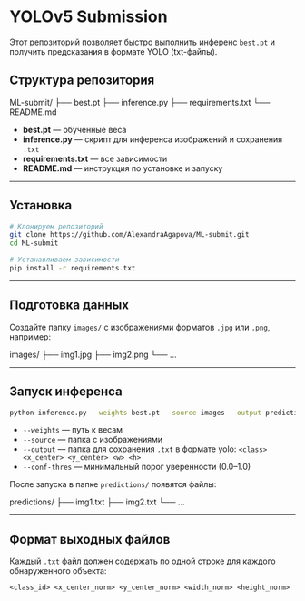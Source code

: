 # YOLOv5 Submission

Этот репозиторий позволяет быстро выполнить инференс `best.pt` и получить предсказания в формате YOLO (txt-файлы).

## Структура репозитория

ML-submit/
├── best.pt
├── inference.py
├── requirements.txt
└── README.md


- **best.pt** — обученные веса
- **inference.py** — скрипт для инференса изображений и сохранения `.txt`
- **requirements.txt** — все зависимости
- **README.md** — инструкция по установке и запуску

---

## Установка

```bash
# Клонируем репозиторий
git clone https://github.com/AlexandraAgapova/ML-submit.git
cd ML-submit

# Устанавливаем зависимости
pip install -r requirements.txt
```  

---

## Подготовка данных

Создайте папку `images/` с изображениями форматов `.jpg` или `.png`, например:

images/
├── img1.jpg
├── img2.png
└── ...

---

## Запуск инференса

```bash
python inference.py --weights best.pt --source images --output predictions --conf-thres 0.50
```

- `--weights` — путь к весам
- `--source` — папка с изображениями
- `--output` — папка для сохранения `.txt` в формате yolo: `<class> <x_center> <y_center> <w> <h>`
- `--conf-thres` — минимальный порог уверенности (0.0–1.0)

После запуска в папке `predictions/` появятся файлы:

predictions/
├── img1.txt
├── img2.txt
└── ...

---

## Формат выходных файлов

Каждый `.txt` файл должен содержать по одной строке для каждого обнаруженного объекта:

```
<class_id> <x_center_norm> <y_center_norm> <width_norm> <height_norm>
```
